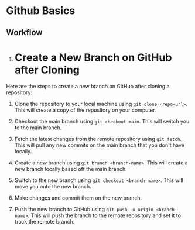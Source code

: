 # Github Basics

## Workflow

1. # Create a New Branch on GitHub after Cloning

Here are the steps to create a new branch on GitHub after cloning a repository:

1. Clone the repository to your local machine using `git clone <repo-url>`. This will create a copy of the repository on your computer.

2. Checkout the main branch using `git checkout main`. This will switch you to the main branch. 

3. Fetch the latest changes from the remote repository using `git fetch`. This will pull any new commits on the main branch that you don't have locally.

4. Create a new branch using `git branch <branch-name>`. This will create a new branch locally based off the main branch.

5. Switch to the new branch using `git checkout <branch-name>`. This will move you onto the new branch.

6. Make changes and commit them on the new branch.

7. Push the new branch to GitHub using `git push -u origin <branch-name>`. This will push the branch to the remote repository and set it to track the remote branch.
